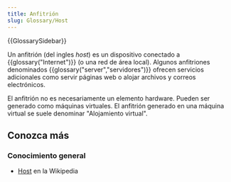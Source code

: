 ```yaml
---
title: Anfitrión
slug: Glossary/Host
---
```


{{GlossarySidebar}}

Un anfitrión (del ingles _host_) es un dispositivo conectado a {{glossary("Internet")}} (o una red de área local). Algunos anfitriones denominados {{glossary("server","servidores")}} ofrecen servicios adicionales como servir páginas web o alojar archivos y correos electrónicos.

El anfitrión no es necesariamente un elemento hardware. Pueden ser generado como máquinas virtuales. El anfitrión generado en una máquina virtual se suele denominar "Alojamiento virtual".

## Conozca más

### Conocimiento general

- [Host](https://es.wikipedia.org/wiki/Host) en la Wikipedia
